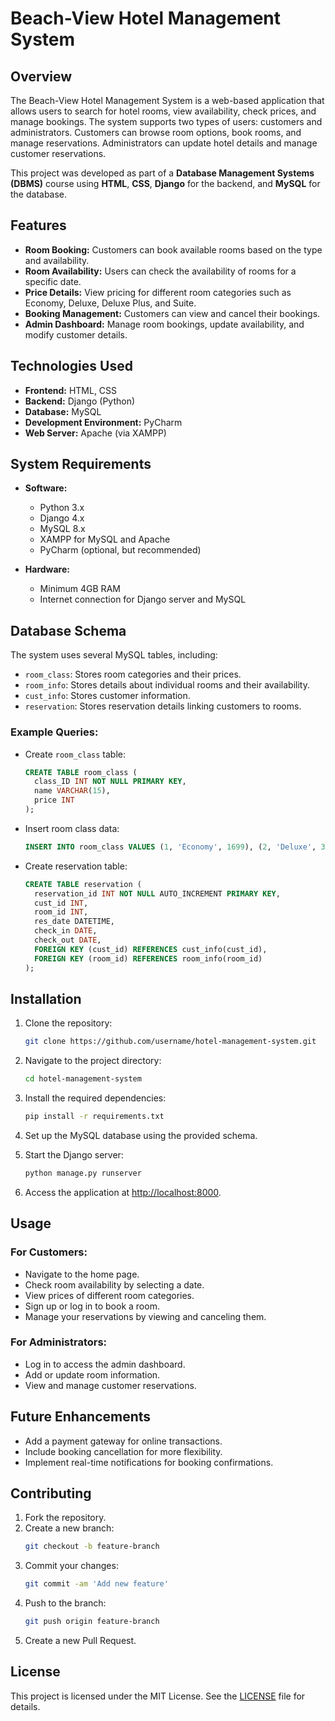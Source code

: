 # Beach-View Hotel Management System

## Overview
The Beach-View Hotel Management System is a web-based application that allows users to search for hotel rooms, view availability, check prices, and manage bookings. The system supports two types of users: customers and administrators. Customers can browse room options, book rooms, and manage reservations. Administrators can update hotel details and manage customer reservations.

This project was developed as part of a **Database Management Systems (DBMS)** course using **HTML**, **CSS**, **Django** for the backend, and **MySQL** for the database.

## Features
- **Room Booking:** Customers can book available rooms based on the type and availability.
- **Room Availability:** Users can check the availability of rooms for a specific date.
- **Price Details:** View pricing for different room categories such as Economy, Deluxe, Deluxe Plus, and Suite.
- **Booking Management:** Customers can view and cancel their bookings.
- **Admin Dashboard:** Manage room bookings, update availability, and modify customer details.

## Technologies Used
- **Frontend:** HTML, CSS
- **Backend:** Django (Python)
- **Database:** MySQL
- **Development Environment:** PyCharm
- **Web Server:** Apache (via XAMPP)

## System Requirements
- **Software:**
  - Python 3.x
  - Django 4.x
  - MySQL 8.x
  - XAMPP for MySQL and Apache
  - PyCharm (optional, but recommended)

- **Hardware:**
  - Minimum 4GB RAM
  - Internet connection for Django server and MySQL

## Database Schema
The system uses several MySQL tables, including:
- `room_class`: Stores room categories and their prices.
- `room_info`: Stores details about individual rooms and their availability.
- `cust_info`: Stores customer information.
- `reservation`: Stores reservation details linking customers to rooms.

### Example Queries:
- Create `room_class` table:
  ```sql
  CREATE TABLE room_class (
    class_ID INT NOT NULL PRIMARY KEY,
    name VARCHAR(15),
    price INT
  );
- Insert room class data:
  ```sql
  INSERT INTO room_class VALUES (1, 'Economy', 1699), (2, 'Deluxe', 3145), (3, 'Deluxe Plus', 4499), (4, 'Suite', 7299);
- Create reservation table:
  ```sql
  CREATE TABLE reservation (
    reservation_id INT NOT NULL AUTO_INCREMENT PRIMARY KEY,
    cust_id INT,
    room_id INT,
    res_date DATETIME,
    check_in DATE,
    check_out DATE,
    FOREIGN KEY (cust_id) REFERENCES cust_info(cust_id),
    FOREIGN KEY (room_id) REFERENCES room_info(room_id)
  );
## Installation

1. Clone the repository:
    ```bash
    git clone https://github.com/username/hotel-management-system.git
    ```

2. Navigate to the project directory:
    ```bash
    cd hotel-management-system
    ```

3. Install the required dependencies:
    ```bash
    pip install -r requirements.txt
    ```

4. Set up the MySQL database using the provided schema.

5. Start the Django server:
    ```bash
    python manage.py runserver
    ```

6. Access the application at [http://localhost:8000](http://localhost:8000).

## Usage

### For Customers:
- Navigate to the home page.
- Check room availability by selecting a date.
- View prices of different room categories.
- Sign up or log in to book a room.
- Manage your reservations by viewing and canceling them.

### For Administrators:
- Log in to access the admin dashboard.
- Add or update room information.
- View and manage customer reservations.

## Future Enhancements
- Add a payment gateway for online transactions.
- Include booking cancellation for more flexibility.
- Implement real-time notifications for booking confirmations.

## Contributing

1. Fork the repository.
2. Create a new branch:
    ```bash
    git checkout -b feature-branch
    ```
3. Commit your changes:
    ```bash
    git commit -am 'Add new feature'
    ```
4. Push to the branch:
    ```bash
    git push origin feature-branch
    ```
5. Create a new Pull Request.

## License
This project is licensed under the MIT License. See the [LICENSE](./LICENSE) file for details.
